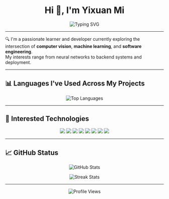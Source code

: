 <h1 align="center">Hi 👋, I'm Yixuan Mi</h1>

<p align="center">
  <img src="https://readme-typing-svg.herokuapp.com?font=Fira+Code&size=22&duration=3000&pause=500&center=true&vCenter=true&multiline=true&width=600&height=100&lines=Welcome+to+my+GitHub+profile!;Researching+%2B+Building+with+AI%2C+Deep+Learning+and+Systems+Tech;Python+%7C+Linux+%7C+Java+%7C+TensorFlow+%7C+PyTorch+%7C+GANs" alt="Typing SVG" />
</p>

---

🔍 I'm a passionate learner and developer currently exploring the intersection of **computer vision**, **machine learning**, and **software engineering**.  
My interests range from neural networks to backend systems and deployment.

---

## 📊 Languages I've Used Across My Projects

<p align="center">
  <img src="https://github-readme-stats.vercel.app/api/top-langs/?username=EthanYixuanMi&layout=compact&theme=tokyonight&langs_count=8" alt="Top Languages" />
</p>

---

## 🧠 Interested Technologies 

<p align="center">
  <img src="https://img.shields.io/badge/PyTorch-EE4C2C?style=for-the-badge&logo=pytorch&logoColor=white" />
  <img src="https://img.shields.io/badge/TensorFlow-FF6F00?style=for-the-badge&logo=tensorflow&logoColor=white" />
  <img src="https://img.shields.io/badge/Linux-FCC624?style=for-the-badge&logo=linux&logoColor=black" />
  <img src="https://img.shields.io/badge/Python-3776AB?style=for-the-badge&logo=python&logoColor=white" />
  <img src="https://img.shields.io/badge/Java-007396?style=for-the-badge&logo=java&logoColor=white" />
  <img src="https://img.shields.io/badge/Maven-C71A36?style=for-the-badge&logo=apachemaven&logoColor=white" />
  <img src="https://img.shields.io/badge/LSTM-informational?style=for-the-badge" />
  <img src="https://img.shields.io/badge/GAN-GenerativeModels-blueviolet?style=for-the-badge" />
</p>

---

## 📈 GitHub Status

<p align="center">
  <img src="https://github-readme-stats.vercel.app/api?username=EthanYixuanMi&show_icons=true&theme=tokyonight" alt="GitHub Stats"/>
</p>

<p align="center">
  <img src="https://github-readme-streak-stats.herokuapp.com/?user=EthanYixuanMi&theme=tokyonight" alt="Streak Stats"/>
</p>

---

<p align="center">
  <img src="https://komarev.com/ghpvc/?username=EthanYixuanMi&style=for-the-badge" alt="Profile Views" />
</p>
